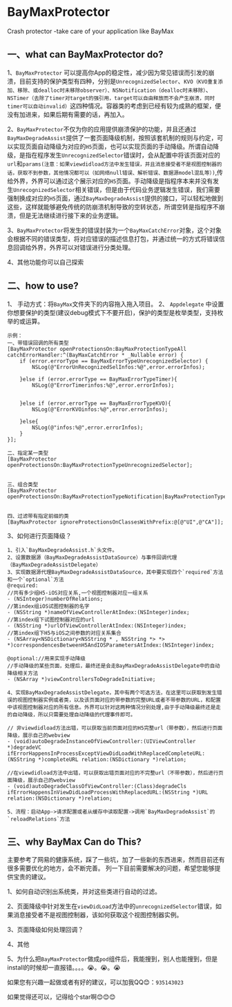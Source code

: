 # BayMaxProtector
Crash protector -take care of your application like BayMax

## 一、what can BayMaxProtector do?
1、`BayMaxProtector` 可以提高你App的稳定性，减少因为常见错误而引发的崩溃，目前支持的保护类型有四种，分别是`UnrecognizedSelector`、`KVO（KVO重复添加、移除、或dealloc时未移除observer）、NSNotification（dealloc时未移除）`、`NSTimer（去除了timer对target的强引用，target可以自由释放而不会产生崩溃，同时timer可以自动invalid）`这四种情况。容器类的考虑到已经有较为成熟的框架，便没有加进来，如果后期有需要的话，再加入。


2、`BayMaxProtector`不仅为你的应用提供崩溃保护的功能，并且还通过`BayMaxDegradeAssist`提供了一套页面降级机制，按照该套机制的规则与约定，可以实现页面自动降级为对应的`H5`页面，也可以实现页面的手动降级。所谓自动降级，是指在程序发生`UnrecognizedSelector`错误时，会从配置中将该页面对应的`url`和`params(注意：如果viewdidload方法中发生错误，并且消息接受者不是视图控制器的话，获取不到参数，其他情况都可以（如网络null错误、解析错误、数据源model混乱等）)`,传给外界，外界可以通过这个展示对应的`H5`页面。手动降级是指程序本来并没有发生`UnrecognizedSelector`相关错误，但是由于代码业务逻辑发生错误，我们需要强制换成对应的`H5`页面，通过`BayMaxDegradeAssist`提供的接口，可以轻松地做到这些，这样就能够避免传统的防崩溃机制导致的空转状态，所谓空转是指程序不崩溃，但是无法继续进行接下来的业务逻辑。


3、`BayMaxProtector`将发生的错误封装为一个`BayMaxCatchError`对象，这个对象会根据不同的错误类型，将对应错误的描述信息打包，并通过统一的方式将错误信息回调给外界，外界可以对错误进行分类处理。


4、其他功能你可以自己探索
## 二、how to use?
1、 手动方式：将`BayMax`文件夹下的内容拖入拖入项目。
2、 `Appdelegate` 中设置你想要保护的类型(建议debug模式下不要开启)，保护的类型是枚举类型，支持枚举的或运算。
```
示例：
一、带错误回调的所有类型
[BayMaxProtector openProtectionsOn:BayMaxProtectionTypeAll catchErrorHandler:^(BayMaxCatchError * _Nullable error) {
    if (error.errorType == BayMaxErrorTypeUnrecognizedSelector) {
        NSLog(@"ErrorUnRecognizedSelInfos:%@",error.errorInfos);

    }else if (error.errorType == BayMaxErrorTypeTimer){
        NSLog(@"ErrorTimerinfos:%@",error.errorInfos);


    }else if (error.errorType == BayMaxErrorTypeKVO){
        NSLog(@"ErrorKVOinfos:%@",error.errorInfos);

    }else{
        NSLog(@"infos:%@",error.errorInfos);
    }
}];

二、指定某一类型
[BayMaxProtector openProtectionsOn:BayMaxProtectionTypeUnrecognizedSelector];


三、组合类型
[BayMaxProtector openProtectionsOn:BayMaxProtectionTypeNotification|BayMaxProtectionTypeTimer];


四、过滤带有指定前缀的类
[BayMaxProtector ignoreProtectionsOnClassesWithPrefix:@[@"UI",@"CA"]];

```
3、如何进行页面降级？

```
1、引入`BayMaxDegradeAssist.h`头文件。
2、设置数据源（BayMaxDegradeAssistDataSource）与事件回调代理（BayMaxDegradeAssistDelegate）
3、实现数据源代理BayMaxDegradeAssistDataSource，其中要实现四个`required`方法和一个`optional`方法
@required:
//共有多少组H5-iOS对应关系,一个视图控制器对应一组关系
- (NSInteger)numberOfRelations;
//第index组iOS试图控制器的名字
- (NSString *)nameOfViewControllerAtIndex:(NSInteger)index;
//第index组下试图控制器对应的url
- (NSString *)urlOfViewControllerAtIndex:(NSInteger)index;
//第index组下H5与iOS之间参数的对应关系集合
- (NSArray<NSDictionary<NSString * , NSString *> *> *)correspondencesBetweenH5AndIOSParametersAtIndex:(NSInteger)index;

@optional://用来实现手动降级
//手动降级的某些页面，处理后，最终还是会走BayMaxDegradeAssistDelegate中的自动降级相关方法
- (NSArray *)viewControllersToDegradeInitiative;

4、实现BayMaxDegradeAssistDelegate，其中有两个可选方法，在这里可以获取到发生错误的视图控制器实例或者类，以及该页面对应的带参数的完整URL或者不带参数的URL，和配置中该视图控制器对应的所有信息。外界可以针对这两种情况分别处理,由于手动降级最终还是走的自动降级，所以只需要处理自动降级的代理事件即可。

// 非viewdidload方法出错，可以获取当前页面对应的H5完整url（带参数），然后进行页面降级，展示自己的webview
- (void)autoDegradeInstanceOfViewController:(UIViewController *)degradeVC ifErrorHappensInProcessExceptViewDidLoadWithReplacedCompleteURL:(NSString *)completeURL relation:(NSDictionary *)relation;

//在viewdidload方法中出错，可以获取出错页面对应的不完整url（不带参数），然后进行页面降级，展示自己的webview
- (void)autoDegradeClassOfViewController:(Class)degradeCls ifErrorHappensInViewDidLoadProcessWithReplacedURL:(NSString *)URL relation:(NSDictionary *)relation;

5、流程：启动App->请求配置或者从缓存中读取配置->调用`BayMaxDegradeAssist`的`reloadRelations`方法

```
## 三、why BayMax Can do This?
主要参考了网易的健康系统，踩了一些坑，加了一些新的东西进来，然而目前还有很多需要优化的地方，会不断完善。
列一下目前需要解决的问题，希望您能够提供宝贵的建议。

1、如何自动识别出系统类，并对这些类进行自动的过滤。

2、页面降级中针对发生在`viewDidLoad`方法中的`unrecognizedSelector`错误，如果消息接受者不是视图控制器，该如何获取这个视图控制器实例。

3、页面降级如何处理回调？

4、其他

5、为什么把`BayMaxProtector`做成`pod`组件后，我能搜到，别人也能搜到，但是install的时候却一直报错。。。。😭。😭。😭


如果您有兴趣一起做或者有好的建议，可以加我QQ😊：`935143023`

如果觉得还可以，记得给个star啊😊😊😊

